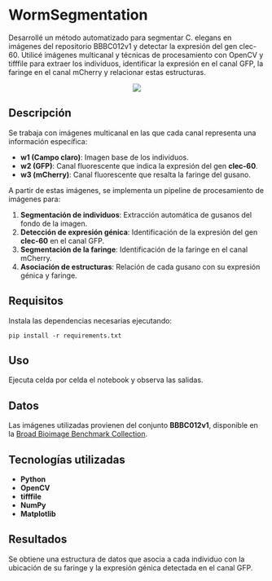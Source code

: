 # WormSegmentation
Desarrollé un método automatizado para segmentar C. elegans en imágenes del repositorio BBBC012v1 y detectar la expresión del gen clec-60. Utilicé imágenes multicanal y técnicas de procesamiento con OpenCV y tifffile para extraer los individuos, identificar la expresión en el canal GFP, la faringe en el canal mCherry y relacionar estas estructuras.

<p align="center">
  <img src="[https://github.com/Arierrot/WormSegmentation/blob/main/icons/output_example.png]" />
</p>

## Descripción

Se trabaja con imágenes multicanal en las que cada canal representa una información específica:
- **w1 (Campo claro)**: Imagen base de los individuos.
- **w2 (GFP)**: Canal fluorescente que indica la expresión del gen **clec-60**.
- **w3 (mCherry)**: Canal fluorescente que resalta la faringe del gusano.

A partir de estas imágenes, se implementa un pipeline de procesamiento de imágenes para:

1. **Segmentación de individuos**: Extracción automática de gusanos del fondo de la imagen.
2. **Detección de expresión génica**: Identificación de la expresión del gen **clec-60** en el canal GFP.
3. **Segmentación de la faringe**: Identificación de la faringe en el canal mCherry.
4. **Asociación de estructuras**: Relación de cada gusano con su expresión génica y faringe.

## Requisitos

Instala las dependencias necesarias ejecutando:
```
pip install -r requirements.txt
```

## Uso

Ejecuta celda por celda el notebook y observa las salidas.

## Datos

Las imágenes utilizadas provienen del conjunto **BBBC012v1**, disponible en la [Broad Bioimage Benchmark Collection](https://bbbc.broadinstitute.org/BBBC012).

## Tecnologías utilizadas

- **Python**  
- **OpenCV**  
- **tifffile**  
- **NumPy**  
- **Matplotlib**  

## Resultados

Se obtiene una estructura de datos que asocia a cada individuo con la ubicación de su faringe y la expresión génica detectada en el canal GFP.  

